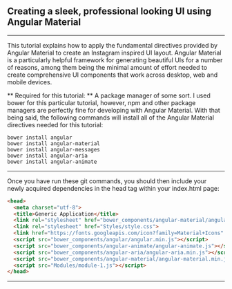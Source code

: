 ## Creating a sleek, professional looking  UI using Angular Material  
---

This tutorial explains how to apply the fundamental directives provided by Angular Material to create an Instagram inspired UI layout. Angular Material is a particularly helpful framework for generating beautiful UIs for a number of reasons, among them being the minimal amount of effort needed to create comprehensive UI components that work across desktop, web and mobile devices.

** Required for this tutorial: ** A package manager of some sort. I used bower for this particular tutorial, however, npm and other package managers are perfectly fine for developing with Angular Material. With that being said, the following commands will install all of the Angular Material directives needed for this tutorial:

```
bower install angular
bower install angular-material
bower install angular-messages
bower install angular-aria
bower install angular-animate
```
---
Once you have run these git commands, you should then include your newly acquired dependencies in the head tag within your index.html page:

```html
<head>
  <meta charset="utf-8">
  <title>Generic Application</title>
  <link rel="stylesheet" href="bower_components/angular-material/angular-material.min.css">
  <link rel="stylesheet" href="Styles/style.css">
  <link href="https://fonts.googleapis.com/icon?family=Material+Icons" rel="stylesheet">
  <script src="bower_components/angular/angular.min.js"></script>
  <script src="bower_components/angular-animate/angular-animate.js"></script>
  <script src="bower_components/angular-aria/angular-aria.min.js"></script>
  <script src="bower_components/angular-material/angular-material.min.js"></script>
  <script src="Modules/module-1.js"></script>
</head>

```
---
